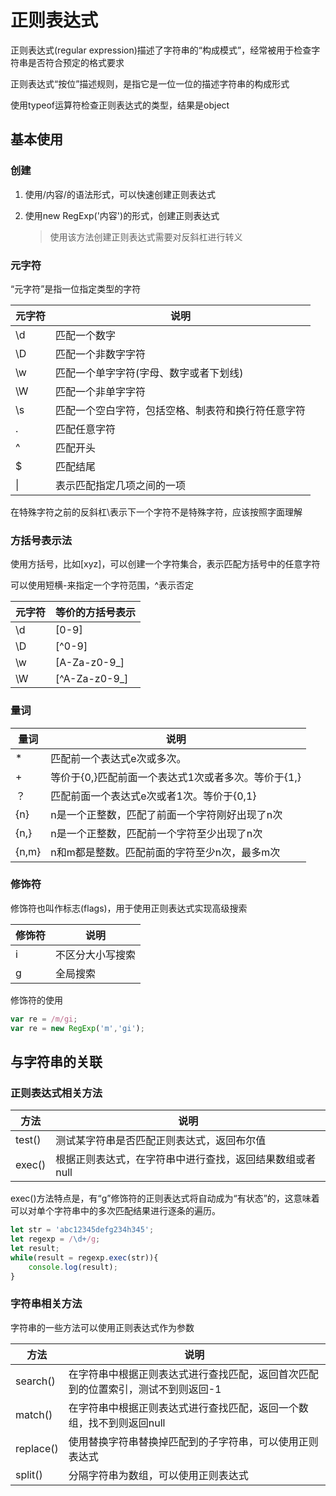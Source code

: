 # 正则表达式

正则表达式(regular expression)描述了字符串的“构成模式”，经常被用于检查字符串是否符合预定的格式要求

正则表达式“按位”描述规则，是指它是一位一位的描述字符串的构成形式

使用typeof运算符检查正则表达式的类型，结果是object

## 基本使用

### 创建

1. 使用/内容/的语法形式，可以快速创建正则表达式

2. 使用new RegExp('内容')的形式，创建正则表达式

   > 使用该方法创建正则表达式需要对反斜杠进行转义

### 元字符

“元字符”是指一位指定类型的字符

| 元字符 | 说明                                               |
| ------ | -------------------------------------------------- |
| \d     | 匹配一个数字                                       |
| \D     | 匹配一个非数字字符                                 |
| \w     | 匹配一个单字字符(字母、数字或者下划线)             |
| \W     | 匹配一个非单字字符                                 |
| \s     | 匹配一个空白字符，包括空格、制表符和换行符任意字符 |
| .      | 匹配任意字符                                       |
| ^      | 匹配开头                                           |
| $      | 匹配结尾                                           |
| \|     | 表示匹配指定几项之间的一项                         |

在特殊字符之前的反斜杠\表示下一个字符不是特殊字符，应该按照字面理解

### 方括号表示法

使用方括号，比如[xyz]，可以创建一个字符集合，表示匹配方括号中的任意字符

可以使用短横-来指定一个字符范围，^表示否定

| 元字符 | 等价的方括号表示 |
| ------ | ---------------- |
| \d     | [0-9]            |
| \D     | [^0-9]           |
| \w     | [A-Za-z0-9_]     |
| \W     | [^A-Za-z0-9_]    |

### 量词

| 量词  | 说明                                                |
| ----- | --------------------------------------------------- |
| *     | 匹配前一个表达式e次或多次。                         |
| +     | 等价于{0,}匹配前面一个表达式1次或者多次。等价于{1,} |
| ？    | 匹配前面一个表达式e次或者1次。等价于{0,1}           |
| {n}   | n是一个正整数，匹配了前面一个字符刚好出现了n次      |
| {n,}  | n是一个正整数，匹配前一个字符至少出现了n次          |
| {n,m} | n和m都是整数。匹配前面的字符至少n次，最多m次        |

### 修饰符

修饰符也叫作标志(flags)，用于使用正则表达式实现高级搜索

| 修饰符 | 说明             |
| ------ | ---------------- |
| i      | 不区分大小写搜索 |
| g      | 全局搜索         |

修饰符的使用

```javascript
var re = /m/gi;
var re = new RegExp('m','gi');
```

## 与字符串的关联

### 正则表达式相关方法

| 方法   | 说明                                                     |
| ------ | -------------------------------------------------------- |
| test() | 测试某字符串是否匹配正则表达式，返回布尔值               |
| exec() | 根据正则表达式，在字符串中进行查找，返回结果数组或者null |

exec()方法特点是，有“g”修饰符的正则表达式将自动成为“有状态”的，这意味着可以对单个字符串中的多次匹配结果进行逐条的遍历。

```javascript
let str = 'abc12345defg234h345';
let regexp = /\d+/g;
let result;
while(result = regexp.exec(str)){
    console.log(result);
}
```

### 字符串相关方法

字符串的一些方法可以使用正则表达式作为参数

| 方法      | 说明                                                         |
| --------- | ------------------------------------------------------------ |
| search()  | 在字符串中根据正则表达式进行查找匹配，返回首次匹配到的位置索引，测试不到则返回-1 |
| match()   | 在字符串中根据正则表达式进行查找匹配，返回一个数组，找不到则返回null |
| replace() | 使用替换字符串替换掉匹配到的子字符串，可以使用正则表达式     |
| split()   | 分隔字符串为数组，可以使用正则表达式                         |

